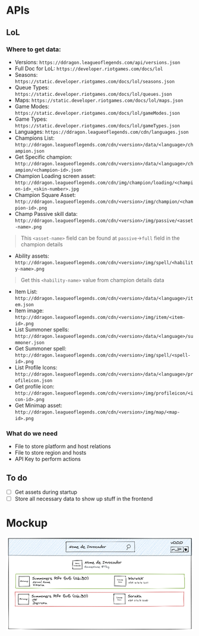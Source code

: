 # APIs

## LoL
### Where to get data:
- Versions: `https://ddragon.leagueoflegends.com/api/versions.json`
- Full Doc for LoL: `https://developer.riotgames.com/docs/lol`
- Seasons: `https://static.developer.riotgames.com/docs/lol/seasons.json`
- Queue Types: `https://static.developer.riotgames.com/docs/lol/queues.json`
- Maps: `https://static.developer.riotgames.com/docs/lol/maps.json`
- Game Modes: `https://static.developer.riotgames.com/docs/lol/gameModes.json`
- Game Types: `https://static.developer.riotgames.com/docs/lol/gameTypes.json`
- Languages: `https://ddragon.leagueoflegends.com/cdn/languages.json`
- Champions List: `http://ddragon.leagueoflegends.com/cdn/<version>/data/<language>/champion.json`
- Get Specific champion: `http://ddragon.leagueoflegends.com/cdn/<version>/data/<language>/champion/<champion-id>.json`
- Champion Loading screen asset: `http://ddragon.leagueoflegends.com/cdn/img/champion/loading/<champion-id>_<skin-number>.jpg`
- Champion Square Asset: `http://ddragon.leagueoflegends.com/cdn/<version>/img/champion/<champion-id>.png`
- Champ Passive skill data: `http://ddragon.leagueoflegends.com/cdn/<version>/img/passive/<asset-name>.png`
> This `<asset-name>` field can be found at `passive`->`full` field in the champion details
- Ability assets: `http://ddragon.leagueoflegends.com/cdn/<version>/img/spell/<hability-name>.png`
> Get this `<hability-name>` value from champion details data
- Item List: `http://ddragon.leagueoflegends.com/cdn/<version>/data/<language>/item.json`
- Item image: `http://ddragon.leagueoflegends.com/cdn/<version>/img/item/<item-id>.png`
- List Summoner spells: `http://ddragon.leagueoflegends.com/cdn/<version>/data/<language>/summoner.json`
- Get Summoner spell: `http://ddragon.leagueoflegends.com/cdn/<version>/img/spell/<spell-id>.png`
- List Profile Icons: `http://ddragon.leagueoflegends.com/cdn/<version>/data/<language>/profileicon.json`
- Get profile icon: `http://ddragon.leagueoflegends.com/cdn/<version>/img/profileicon/<icon-id>.png`
- Get Minimap asset: `http://ddragon.leagueoflegends.com/cdn/<version>/img/map/<map-id>.png`

### What do we need

- File to store platform and host relations
- File to store region and hosts
- API Key to perform actions

## To do
- [ ] Get assets during startup
- [ ] Store all necessary data to show up stuff in the frontend

# Mockup

![Clojure of Legends Mockup](./docs/mockup.png)
